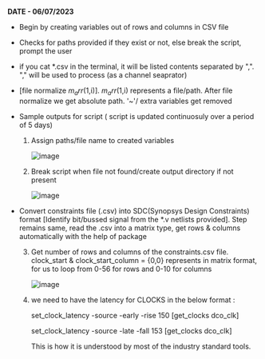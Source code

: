 **DATE - 06/07/2023**

- Begin by creating variables out of rows and columns in CSV file

- Checks for paths provided if they exist or not, else break the script, prompt the user 

- if you cat *.csv in the terminal, it will be listed contents separated by ",". "," will be used to process (as a channel seaprator)

- [file normalize $m_arr(1,$i)]. $m_arr(1,$i) represents a file/path. After file normalize we get absolute path. '~'/ extra variables get removed

* Sample outputs for script ( script is updated continuosuly over a period of 5 days)
    1. Assign paths/file name to created variables

        ![image](https://github.com/venkys8/VSD-TCL_Workshop/assets/138795338/03d1c179-8083-400f-9379-611e548c7747)

    2. Break script when file not found/create output directory if not present
 
         ![image](https://github.com/venkys8/VSD-TCL_Workshop/assets/138795338/a5cbd7c4-c19f-4a65-9c3c-0ef28bc729e6)

* Convert constraints file (.csv) into SDC(Synopsys Design Constraints) format [Identify bit/bussed signal from the *.v netlists provided]. Step remains same, read the .csv into a matrix type, get rows & columns automatically with the help of package

    3.  Get number of rows and columns of the constraints.csv file. clock_start & clock_start_column = {0,0} represents in matrix format,
        for us to loop from 0-56 for rows and 0-10 for columns

          ![image](https://github.com/venkys8/VSD-TCL_Workshop/assets/138795338/518bc847-22a8-45d5-a0d1-832b14d0bb9c)

    4. we need to have the latency for CLOCKS in the below format :
       
       set_clock_latency -source -early -rise 150 [get_clocks dco_clk]
       
       set_clock_latency -source -late -fall 153 [get_clocks dco_clk]
       
       This is how it is understood by most of the industry standard tools.

        





